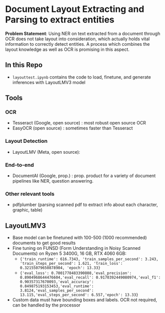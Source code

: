 # Document Layout Extracting and Parsing to extract entities

**Problem Statement**: Using NER on text extracted from a document through OCR does not take layout into consideration, which actually holds vital information 
to correctly detect entities. A process which combines the layout knowledge as well as OCR is promising in this aspect.

## In this Repo

- `layouttest.ipynb` contains the code to load, finetune, and generate inferences with LayoutLMV3 model


## Tools

### OCR
- Tesseract (Google, open source) : most robust open source OCR
- EasyOCR (open source) : sometimes faster than Tesseract

### Layout Detection
- LayoutLMV (Meta, open source): 

### End-to-end
- DocumentAI (Google, prop.) : prop. product for a variety of document pipelines like NER, question answering. 

### Other relevant tools
- pdfplumber (parsing scanned pdf to extract info about each character, graphic, table)


## LayoutLMV3

- Base model can be finetuned with 100-500 (1000 recommended) documents to get good results
- Fine tuning on FUNSD (Form Understanding in Noisy Scanned Documents) on Ryzen 5 3400G, 16 GB, RTX 4060 6GB:
    - ```{'train_runtime': 616.7343, 'train_samples_per_second': 3.243, 'train_steps_per_second': 1.621, 'train_loss': 0.32155079650878904, 'epoch': 13.33}```
    - ```{'eval_loss': 0.7001778483390808,'eval_precision': 0.8904968644476604,'eval_recall': 0.9170392449080974,'eval_f1': 0.90357317670093,'eval_accuracy': 0.849875193153453,'eval_runtime': 3.8124,'eval_samples_per_second': 13.115,'eval_steps_per_second': 6.557,'epoch': 13.33}```
- Custom data must have bounding boxes and labels. OCR not required, can be handled by the processor

